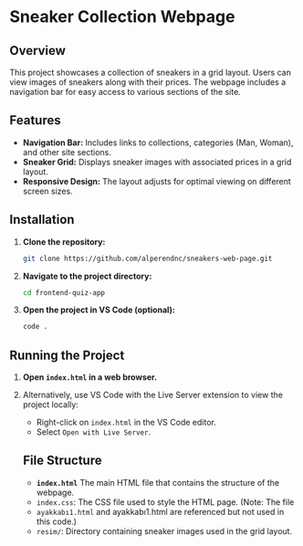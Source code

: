 # Sneaker Collection Webpage

## Overview

This project showcases a collection of sneakers in a grid layout. Users can view images of sneakers along with their prices. The webpage includes a navigation bar for easy access to various sections of the site.

## Features

- **Navigation Bar:** Includes links to collections, categories (Man, Woman), and other site sections.
- **Sneaker Grid:** Displays sneaker images with associated prices in a grid layout.
- **Responsive Design:** The layout adjusts for optimal viewing on different screen sizes.

## Installation

1. **Clone the repository:**
    ```bash
    git clone https://github.com/alperendnc/sneakers-web-page.git
    ```
2. **Navigate to the project directory:**
    ```bash
    cd frontend-quiz-app
    ```
3. **Open the project in VS Code (optional):**
    ```bash
    code .
    ```

## Running the Project

1. **Open `index.html` in a web browser.**
2. Alternatively, use VS Code with the Live Server extension to view the project locally:
   - Right-click on `index.html` in the VS Code editor.
   - Select `Open with Live Server`.

   ## File Structure

    - **`index.html`** The main HTML file that contains the structure of the webpage.
    -  `index.css`: The CSS file used to style the HTML page. (Note: The file 
    -    `ayakkabı1.html` and ayakkabı1.html are referenced but not used in this code.)
    -  `resim/`: Directory containing sneaker images used in the grid   layout.